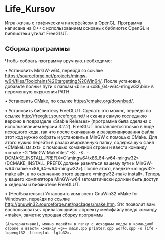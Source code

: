 # Life_Kursov

Игра-жизнь с графическим интерфейсом в OpenGL. Программа написана на C++ с использованием основных библиотек OpenGL и библиотеки утилит FreeGLUT.

## Сборка программы

Чтобы собрать программу вручную, необходимо:

•	Установить MinGW-w64, перейдя по ссылке https://sourceforge.net/projects/mingw-w64/files/Toolchains%20targetting%20Win64/. После установки, добавьте полные пути к папкам «bin» и «x86_64-w64-mingw32\bin» в переменную окружения PATH.

•	Установить CMake, по ссылке https://cmake.org/download/.

•	Установить библиотеку FreeGLUT. Сделать это можно, перейдя по ссылке http://freeglut.sourceforge.net/ и скачав самую последнюю версию в подразделе «Stable Releases» (программа была сделана с использованием версии 3.2.2). FreeGLUT поставляется только в виде исходного кода, так что после скачивания и разархивирования файла этот код нужно собрать и установить в MinGW с помощью CMake. Для этого нужно перейти в разархивированную папку, содержащую файл «CMakeLists.txt», с помощью командной строки и ввести команду «cmake -G "MinGW Makefiles" -S . -B . -DCMAKE_INSTALL_PREFIX=C:\mingw64\x86_64-w64-mingw32» (DCMAKE_INSTALL_PREFIX должен равняться вашему пути к MinGW-w64 папке «x86_64-w64-mingw32»). После этого, введите «mingw32-make all», а по окончанию этого введите «mingw32-make install». Теперь у вашего компилятора MinGW-w64 автоматически должен быть доступ к хедерам и библиотеке FreeGLUT.

•	(Необязательно) Установить компонент GnuWin32 «Make for Windows», перейдя по ссылке http://gnuwin32.sourceforge.net/packages/make.htm. Это позволит вам воспользоваться прилагающийся к проекту мейкфайлу введя команду «make», заметно упрощая сборку программы.

	(Альтернативно), можно перейти в папку с исходным кодом в командной строке и ввести команду «g++ main.cpp printer.cpp world.cpp -o life -lopengl32 -lfreeglut -lglu32».
